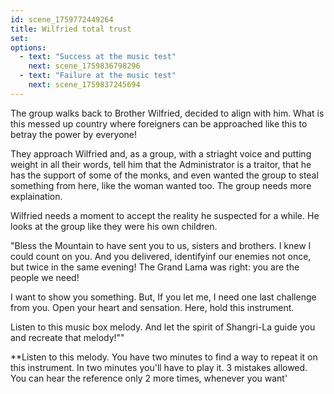 ```yaml
---
id: scene_1759772449264
title: Wilfried total trust
set:
options:
  - text: "Success at the music test"
    next: scene_1759836798296
  - text: "Failure at the music test"
    next: scene_1759837245694
---
```


The group walks back to Brother Wilfried, decided to align with him. What is this messed up country where foreigners can be approached like this to betray the power by everyone! 

They approach Wilfried and, as a group, with a striaght voice and putting weight in all their words, tell him that the Administrator is a traitor, that he has the support of some of the monks, and even wanted the group to steal something from here, like the woman wanted too. The group needs more explaination.

Wilfried needs a moment to accept the reality he suspected for a while. He looks at the group like they were his own children. 

"Bless the Mountain to have sent you to us, sisters and brothers. I knew I could count on you. And you delivered, identifyinf our enemies not once, but twice in the same evening! The Grand Lama was right: you are the people we need!

I want to show you something. But, If you let me, I need one last challenge from you. Open your heart and sensation. Here, hold this instrument. 

Listen to this music box melody. And let the spirit of Shangri-La guide you and recreate that melody!""

**Listen to this melody. You have two minutes to find a way to repeat it on this instrument. In two minutes you'll have to play it. 3 mistakes allowed. You can hear the reference only 2 more times, whenever you want'